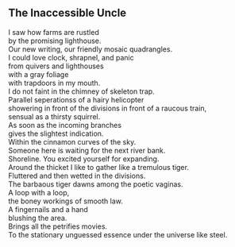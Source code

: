 The Inaccessible Uncle
----------------------
I saw how farms are rustled  
by the promising lighthouse.  
Our new writing, our friendly mosaic quadrangles.  
I could love clock, shrapnel, and panic  
from quivers and lighthouses  
with a gray foliage  
with trapdoors in my mouth.  
I do not faint in the chimney of skeleton trap.  
Parallel seperationss of a hairy helicopter  
showering in front of the divisions in front of a raucous train,  
sensual as a thirsty squirrel.  
As soon as the incoming branches  
gives the slightest indication.  
Within the cinnamon curves of the sky.  
Someone here is waiting for the next river bank.  
Shoreline. You excited yourself for expanding.  
Around the thicket I like to gather like a tremulous tiger.  
Fluttered and then wetted in the divisions.  
The barbaous tiger dawns among the poetic vaginas.  
A loop with a loop,  
the boney workings of smooth law.  
A fingernails and a hand  
blushing the area.  
Brings all the petrifies movies.  
To the stationary unguessed essence under the universe like steel.  
